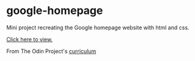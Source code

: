 # google-homepage
Mini project recreating the Google homepage website with html and css.

[Click here to view.](https://nghiale4.github.io/google-homepage/)


From The Odin Project's [curriculum](http://www.theodinproject.com/courses/web-development-101/lessons/html-css)
